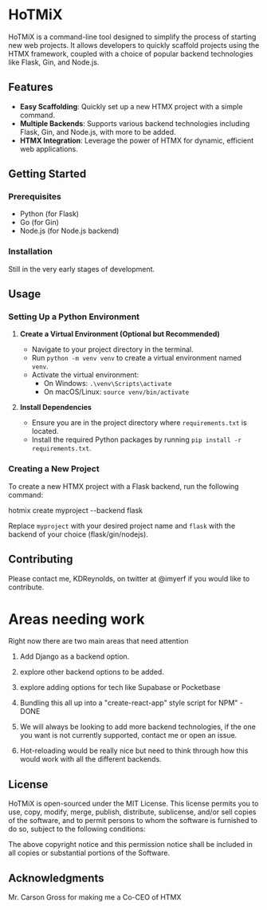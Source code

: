 # HoTMiX

HoTMiX is a command-line tool designed to simplify the process of starting new web projects. It allows developers to quickly scaffold projects using the HTMX framework, coupled with a choice of popular backend technologies like Flask, Gin, and Node.js.

## Features

- **Easy Scaffolding**: Quickly set up a new HTMX project with a simple command.
- **Multiple Backends**: Supports various backend technologies including Flask, Gin, and Node.js, with more to be added.
- **HTMX Integration**: Leverage the power of HTMX for dynamic, efficient web applications.

## Getting Started

### Prerequisites

- Python (for Flask)
- Go (for Gin)
- Node.js (for Node.js backend)

### Installation

Still in the very early stages of development.


## Usage

### Setting Up a Python Environment

1. **Create a Virtual Environment (Optional but Recommended)**
   - Navigate to your project directory in the terminal.
   - Run `python -m venv venv` to create a virtual environment named `venv`.
   - Activate the virtual environment:
     - On Windows: `.\venv\Scripts\activate`
     - On macOS/Linux: `source venv/bin/activate`

2. **Install Dependencies**
   - Ensure you are in the project directory where `requirements.txt` is located.
   - Install the required Python packages by running `pip install -r requirements.txt`.

### Creating a New Project 

To create a new HTMX project with a Flask backend, run the following command:

hotmix create myproject --backend flask

Replace `myproject` with your desired project name and `flask` with the backend of your choice (flask/gin/nodejs).


## Contributing

Please contact me, KDReynolds, on twitter at @imyerf if you would like to contribute.

# Areas needing work

Right now there are two main areas that need attention

1. Add Django as a backend option.

2. explore other backend options to be added.

3. explore adding options for tech like Supabase or Pocketbase

4. Bundling this all up into a "create-react-app" style script for NPM" - DONE

5. We will always be looking to add more backend technologies, if the one you want is not currently supported, contact me or open an issue.

6. Hot-reloading would be really nice but need to think through how this would work with all the different backends.

## License

HoTMiX is open-sourced under the MIT License. This license permits you to use, copy, modify, merge, publish, distribute, sublicense, and/or sell copies of the software, and to permit persons to whom the software is furnished to do so, subject to the following conditions:

The above copyright notice and this permission notice shall be included in all copies or substantial portions of the Software.

## Acknowledgments

Mr. Carson Gross for making me a Co-CEO of HTMX
